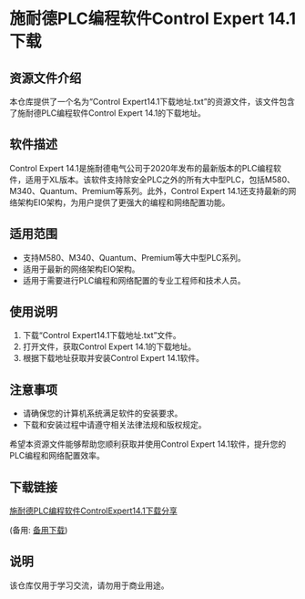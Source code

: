 # 施耐德PLC编程软件Control Expert 14.1下载

## 资源文件介绍

本仓库提供了一个名为“Control Expert14.1下载地址.txt”的资源文件，该文件包含了施耐德PLC编程软件Control Expert 14.1的下载地址。

## 软件描述

Control Expert 14.1是施耐德电气公司于2020年发布的最新版本的PLC编程软件，适用于XL版本。该软件支持除安全PLC之外的所有大中型PLC，包括M580、M340、Quantum、Premium等系列。此外，Control Expert 14.1还支持最新的网络架构EIO架构，为用户提供了更强大的编程和网络配置功能。

## 适用范围

- 支持M580、M340、Quantum、Premium等大中型PLC系列。
- 适用于最新的网络架构EIO架构。
- 适用于需要进行PLC编程和网络配置的专业工程师和技术人员。

## 使用说明

1. 下载“Control Expert14.1下载地址.txt”文件。
2. 打开文件，获取Control Expert 14.1的下载地址。
3. 根据下载地址获取并安装Control Expert 14.1软件。

## 注意事项

- 请确保您的计算机系统满足软件的安装要求。
- 下载和安装过程中请遵守相关法律法规和版权规定。

希望本资源文件能够帮助您顺利获取并使用Control Expert 14.1软件，提升您的PLC编程和网络配置效率。

## 下载链接
[施耐德PLC编程软件ControlExpert14.1下载分享]() 

(备用: [备用下载](https://pan.baidu.com/s/1Dx8Q8KBeTLIJl2T692Qmzg?pwd=1234))

## 说明

该仓库仅用于学习交流，请勿用于商业用途。
